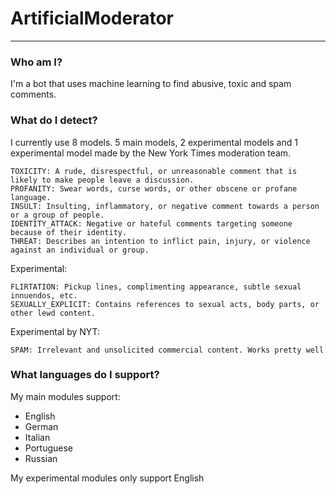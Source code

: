 # ArtificialModerator
---

### Who am I?
I'm a bot that uses machine learning to find abusive, toxic and spam comments.

### What do I detect?
I currently use 8 models. 5 main models, 2 experimental models and 1 experimental model made by the New York Times moderation team.
```
TOXICITY: A rude, disrespectful, or unreasonable comment that is likely to make people leave a discussion. 
PROFANITY: Swear words, curse words, or other obscene or profane language.
INSULT: Insulting, inflammatory, or negative comment towards a person or a group of people.
IDENTITY_ATTACK: Negative or hateful comments targeting someone because of their identity.
THREAT: Describes an intention to inflict pain, injury, or violence against an individual or group.
```
Experimental:
```
FLIRTATION: Pickup lines, complimenting appearance, subtle sexual innuendos, etc.
SEXUALLY_EXPLICIT: Contains references to sexual acts, body parts, or other lewd content.
```
Experimental by NYT:
```
SPAM: Irrelevant and unsolicited commercial content. Works pretty well
```

### What languages do I support?
My main modules support:

* English
* German
* Italian
* Portuguese
* Russian

My experimental modules only support English
